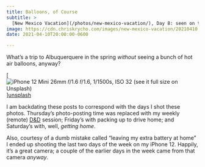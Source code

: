 ```yaml
---
title: Balloons, of Course
subtitle: >
  [New Mexico Vacation](/photos/new-mexico-vacation/), Day 8: seen on the way out of Albuquerque.
image: https://cdn.chriskrycho.com/images/new-mexico-vacation/20210410.jpg
date: 2021-04-10T20:00:00-0600

---
```


What’s a trip to Albuquerquere in the spring *without* seeing a bunch of hot air balloons, anyway?

[![iPhone 12 Mini 26mm 𝑓/1.6  
𝑓/1.6, 1/1500s, <abbr>ISO</abbr> 32  
[(see it full size on Unsplash)][unsplash]](https://cdn.chriskrycho.com/images/new-mexico-vacation/20210410.jpg)][unsplash]

[unsplash]: https://unsplash.com/photos/FuXxlj8MCUU

<div class='callout'>

I am backdating these posts to correspond with the days I shot these photos. Thursday’s photo-posting time was replaced with my weekly (remote) [D&D](https://dnd.wizards.com) session; Friday’s with packing up to drive home; and Saturday’s with, well, *getting home*.

Also, courtesy of a dumb mistake called “leaving my extra battery at home” I ended up shooting the last two days of the week on my iPhone 12. Happily, it’s a great camera; a couple of the earlier days in the week came from that camera *anyway*.

</div>